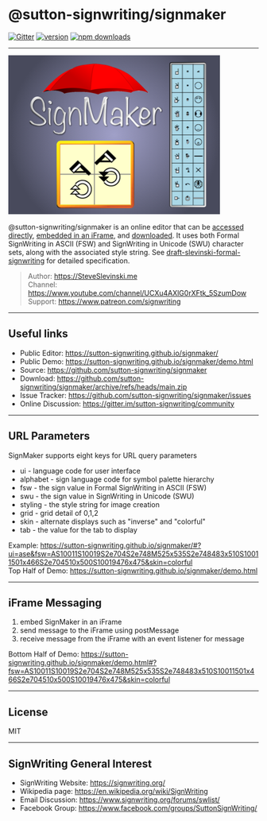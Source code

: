 # @sutton-signwriting/signmaker

[![Gitter](https://badges.gitter.im/Join%20Chat.svg)](https://gitter.im/sutton-signwriting/community?utm_source=badge&utm_medium=badge&utm_campaign=pr-badge&utm_content=badge)
[![version](https://img.shields.io/npm/v/@sutton-signwriting/signmaker)](https://www.npmjs.com/package/@sutton-signwriting/signmaker)
[![npm downloads](https://img.shields.io/npm/dm/@sutton-signwriting/signmaker)](https://npm-stat.com/charts.html?package=@sutton-signwriting/signmaker&from=2021-12-16)
- - - 

<img alt="SignMaker Artwork" src="./signmaker.png">

@sutton-signwriting/signmaker is an online editor that can be <a href="https://sutton-signwriting.github.io/signmaker/" target="_parent">accessed directly</a>, <a href="https://sutton-signwriting.github.io/signmaker/demo.html" target="_parent">embedded in an iFrame</a>, and <a href="https://github.com/sutton-signwriting/signmaker/archive/refs/heads/main.zip" target="_parent">downloaded</a>.  It uses both Formal SignWriting in ASCII (FSW) and SignWriting in Unicode (SWU) character sets, along with the associated style string.  See [draft-slevinski-formal-signwriting](https://tools.ietf.org/id/draft-slevinski-formal-signwriting-08.html) for detailed specification.

> Author: <a href="https://SteveSlevinski.me" target="_parent">https://SteveSlevinski.me</a>  
> Channel: <a href="https://www.youtube.com/channel/UCXu4AXlG0rXFtk_5SzumDow" target="_parent">https://www.youtube.com/channel/UCXu4AXlG0rXFtk_5SzumDow</a>  
> Support: <a href="https://www.patreon.com/signwriting" target="_parent">https://www.patreon.com/signwriting</a>  

---

## Useful links

- Public Editor: <a href="https://sutton-signwriting.github.io/signmaker/" target="_parent">https://sutton-signwriting.github.io/signmaker/</a>
- Public Demo: <a href="https://sutton-signwriting.github.io/signmaker/demo.html" target="_parent">https://sutton-signwriting.github.io/signmaker/demo.html</a>
- Source: <a href="https://github.com/sutton-signwriting/signmaker" target="_parent">https://github.com/sutton-signwriting/signmaker</a>
- Download: <a href="https://github.com/sutton-signwriting/signmaker/archive/refs/heads/main.zip" target="_parent">https://github.com/sutton-signwriting/signmaker/archive/refs/heads/main.zip</a>
- Issue Tracker: <a href="https://github.com/sutton-signwriting/signmaker/issues" target="_parent">https://github.com/sutton-signwriting/signmaker/issues</a>
- Online Discussion: <a href="https://gitter.im/sutton-signwriting/community" target="_parent">https://gitter.im/sutton-signwriting/community</a>
 
---

## URL Parameters
SignMaker supports eight keys for URL query parameters

* ui - language code for user interface
* alphabet - sign language code for symbol palette hierarchy
* fsw - the sign value in Formal SignWriting in ASCII (FSW)
* swu - the sign value in SignWriting in Unicode (SWU)
* styling - the style string for image creation
* grid - grid detail of 0,1,2
* skin - alternate displays such as "inverse" and "colorful"
* tab - the value for the tab to display

Example: https://sutton-signwriting.github.io/signmaker/#?ui=ase&fsw=AS10011S10019S2e704S2e748M525x535S2e748483x510S10011501x466S2e704510x500S10019476x475&skin=colorful  
Top Half of Demo: https://sutton-signwriting.github.io/signmaker/demo.html

---

## iFrame Messaging
1) embed SignMaker in an iFrame
2) send message to the iFrame using postMessage
3) receive message from the iFrame with an event listener for message

Bottom Half of Demo: https://sutton-signwriting.github.io/signmaker/demo.html#?fsw=AS10011S10019S2e704S2e748M525x535S2e748483x510S10011501x466S2e704510x500S10019476x475&skin=colorful

- - -

## License
MIT

- - - 

## SignWriting General Interest
- SignWriting Website: https://signwriting.org/
- Wikipedia page: https://en.wikipedia.org/wiki/SignWriting
- Email Discussion: https://www.signwriting.org/forums/swlist/
- Facebook Group: https://www.facebook.com/groups/SuttonSignWriting/
